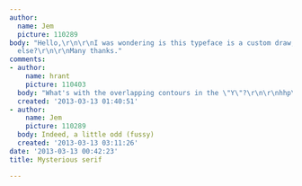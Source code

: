 ```yaml
---
author:
  name: Jem
  picture: 110289
body: "Hello,\r\n\r\nI was wondering is this typeface is a custom draw, \r\nor something
  else?\r\n\r\nMany thanks."
comments:
- author:
    name: hrant
    picture: 110403
  body: "What's with the overlapping contours in the \"Y\"?\r\n\r\nhhp\r\n"
  created: '2013-03-13 01:40:51'
- author:
    name: Jem
    picture: 110289
  body: Indeed, a little odd (fussy)
  created: '2013-03-13 03:11:26'
date: '2013-03-13 00:42:23'
title: Mysterious serif

---
```

